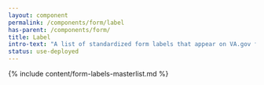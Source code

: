 ```yaml
---
layout: component
permalink: /components/form/label
has-parent: /components/form/
title: Label
intro-text: "A list of standardized form labels that appear on VA.gov forms. This list is a continued work in progress as each form is unique and has specific labels and questions. As we migrate more forms online, we'll continue to add plain-language labels to this list."
status: use-deployed
---
```



{% include content/form-labels-masterlist.md %}
